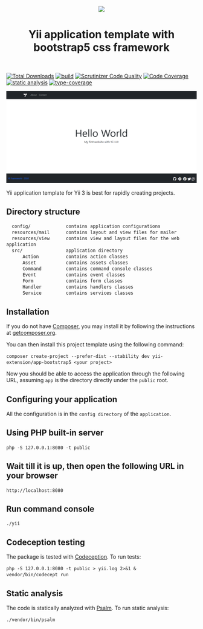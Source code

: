 <p align="center">
    <a href="https://github.com/yii-extension" target="_blank">
        <img src="https://lh3.googleusercontent.com/ehSTPnXqrkk0M3U-UPCjC0fty9K6lgykK2WOUA2nUHp8gIkRjeTN8z8SABlkvcvR-9PIrboxIvPGujPgWebLQeHHgX7yLUoxFSduiZrTog6WoZLiAvqcTR1QTPVRmns2tYjACpp7EQ=w2400" height="100px">
    </a>
    <h1 align="center">Yii application template with bootstrap5 css framework</h1>
    <br>
</p>

[![Total Downloads](https://img.shields.io/packagist/dt/yii-extension/app-bootstrap5)](https://packagist.org/packages/yii-extension/app-bootstrap5)
[![build](https://github.com/yii-extension/app-bootstrap5/workflows/build/badge.svg)](https://github.com/yii-extension/app-bootstrap5/actions)
[![Scrutinizer Code Quality](https://scrutinizer-ci.com/g/yii-extension/app-bootstrap5/badges/quality-score.png?b=master)](https://scrutinizer-ci.com/g/yii-extension/app-bootstrap5/?branch=master)
[![Code Coverage](https://scrutinizer-ci.com/g/yii-extension/app-bootstrap5/badges/coverage.png?b=master)](https://scrutinizer-ci.com/g/yii-extension/app-bootstrap5/?branch=master)
[![static analysis](https://github.com/yii-extension/app-bootstrap5/workflows/static%20analysis/badge.svg)](https://github.com/yii-extension/app-bootstrap5/actions?query=workflow%3A%22static+analysis%22)
[![type-coverage](https://shepherd.dev/github/yii-extension/app-bootstrap5/coverage.svg)](https://shepherd.dev/github/yii-extension/app-bootstrap5)

<p align="center">
    <a href="https://github.com/yii-extension/app-bootstrap5" target="_blank">
        <img src="docs\images\home.png" >
    </a>
</p>

Yii application template for Yii 3 is best for rapidly creating projects.

## Directory structure

      config/             contains application configurations
      resources/mail      contains layout and view files for mailer
      resources/view      contains view and layout files for the web application
      src/                application directory
          Action          contains action classes
          Asset           contains assets classes
          Command         contains command console classes
          Event           contains event classes
          Form            contains form classes
          Handler         contains handlers classes
          Service         contains services classes

## Installation

If you do not have [Composer](http://getcomposer.org/), you may install it by following the instructions
at [getcomposer.org](http://getcomposer.org/doc/00-intro.md#installation-nix).

You can then install this project template using the following command:

```shell
composer create-project --prefer-dist --stability dev yii-extension/app-bootstrap5 <your project>
```

Now you should be able to access the application through the following URL, assuming `app` is the directory
directly under the `public` root.

## Configuring your application

All the configuration is in the `config directory` of the `application`.

## Using PHP built-in server

```shell
php -S 127.0.0.1:8080 -t public
```

## Wait till it is up, then open the following URL in your browser

~~~
http://localhost:8080
~~~

## Run command console

```shell
./yii
```

## Codeception testing

The package is tested with [Codeception](https://github.com/Codeception/Codeception). To run tests:

```shell
php -S 127.0.0.1:8080 -t public > yii.log 2>&1 &
vendor/bin/codecept run
```

## Static analysis

The code is statically analyzed with [Psalm](https://psalm.dev/docs). To run static analysis:

```shell
./vendor/bin/psalm
```
